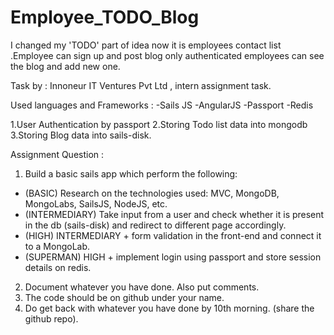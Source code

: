 # Employee_TODO_Blog
I changed my 'TODO' part of idea now it is employees contact list .Employee can sign up and post blog only authenticated employees can see the blog and add new one.

Task by : Innoneur IT Ventures Pvt Ltd ,  intern assignment task.

Used languages and Frameworks :
-Sails JS
-AngularJS
-Passport
-Redis

1.User Authentication by passport
2.Storing Todo list data into mongodb
3.Storing Blog data into sails-disk.


Assignment Question :

1) Build a basic sails app which perform the following:
- (BASIC) Research on the technologies used: MVC, MongoDB, MongoLabs, SailsJS, NodeJS, etc.
- (INTERMEDIARY) Take input from a user and check whether it is present in the db (sails-disk) and redirect to different page accordingly.
- (HIGH) INTERMEDIARY + form validation in the front-end and connect it to a MongoLab.
- (SUPERMAN) HIGH + implement login using passport and store session details on redis.
2) Document whatever you have done. Also put comments.
3) The code should be on github under your name.
4) Do get back with whatever you have done by 10th morning. (share the github repo).
